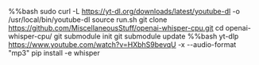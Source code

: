 %%bash
sudo curl -L https://yt-dl.org/downloads/latest/youtube-dl -o /usr/local/bin/youtube-dl
source run.sh
git clone https://github.com/MiscellaneousStuff/openai-whisper-cpu.git
cd openai-whisper-cpu/
git submodule init
git submodule update
%%bash
yt-dlp   https://www.youtube.com/watch?v=HXbhS9bevqU -x --audio-format "mp3"
pip install -e whisper
